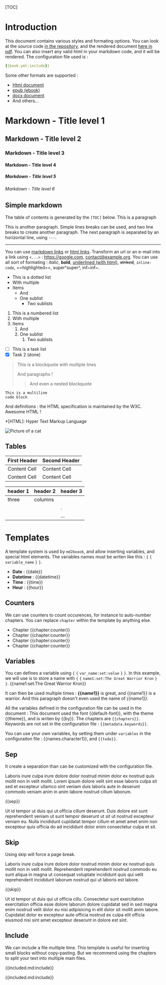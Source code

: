 [TOC]

# Introduction

This document contains various styles and formating options. You can look at the source code [in the repository](https://github.com/webalorn/md2book/blob/master/examples/reference/book.md), and the rendered document [here in pdf](https://github.com/webalorn/md2book/blob/master/examples/reference/generated/reference.pdf). You can also insert any valid html in your markdown code, and it will be rendered. The configuration file used is :

```yaml
{{book.yml:include}}
```

Some other formats are supported :

- [Html document](https://github.com/webalorn/md2book/blob/master/examples/reference/generated/reference.html)
- [epub (ebook)](https://github.com/webalorn/md2book/blob/master/examples/reference/generated/reference.epub)
- [docx document](https://github.com/webalorn/md2book/blob/master/examples/reference/generated/reference.docx)
- And others...

# Markdown - Title level 1

## Markdown - Title level 2

### Markdown - Title level 3

#### Markdown - Title level 4

##### Markdown - Title level 5

###### Markdown - Title level 6

## Simple markdown

The table of contents is generated by the `[TOC]` below. This is a paragraph

This is another paragraph.
Simple lines breaks can be used, and two line breaks to create another paragraph. The next paragraph is separated by an horizontal line, using `---`.

---

You can use [markdown links](https://www.google.com) or <a href="https://www.google.com">html links</a>. Transform an url or an e-mail into a link using `<...>` : <https://google.com>, <contact@example.org>. You can use all sort of formating : *italic*, **bold**, <u>underlined (with html)</u>, ~~striked~~, `inline-code`, ==highlighted==, super^super^, inf~inf~.

- This is a dotted list
- With multiple
- Items
	- And
	- One sublist
		- Two sublists

1. This is a numbered list
2. With multiple
3. Items
	1. And
	2. One sublist
		1. Two sublists

- [ ] This is a task list
- [x] Task 2 (done)

> This is a blockquote
> with multiple lines
> 
> And paragraphs !
>> And even a nested blockquote

```
This is a multiline
code block
```

And definitions : the HTML specification is maintained by the W3C. Awesome HTML !

*[HTML]: Hyper Text Markup Language

![Picture of a cat](https://upload.wikimedia.org/wikipedia/commons/b/bb/Kittyply_edit1.jpg)

## Tables

First Header  | Second Header
:------------ | -------------
Content Cell  | Content Cell
Content Cell  | Content Cell

| header 1 | header 2 | header 3 |
| -------- | -------- | -------- |
| three    | columns  |          |
|          |          | .        |
|          |          | …        |

# Templates

A template system is used by `md2boook`, and allow inserting variables, and special html elements. The variables names must be writen like this : `{` `{` `variable_name` `}` `}`.

- **Date** : {{date}}
- **Datetime** : {{datetime}}
- **Time** : {{time}}
- **Hour** : {{hour}}

## Counters

We can use counters to count occurences, for instance to auto-number chapters. You can replace `chapter` within the template by anything else.

- Chapter {{chapter:counter}}
- Chapter {{chapter:counter}}
- Chapter {{chapter:counter}}
- Chapter {{chapter:counter}}

## Variables

You can defines a variable using `{` `{` `var_name:set:value` `}` `}`. In this example, we will use is to store a name with `{` `{` `name1:set:The Great Warrior Kron` `}` `}`. {{name1:set:The Great Warrior Kron}}

It can then be used multiple times : **{{name1}}** is great, and {{name1}} is a warrior. And this paragraph doesn't even used the name of *{{name1}}*.

All the variables defined in the configuration file can be used in the document : This document used the font {{default-font}}, with the theme {{theme}}, and is writen by {{by}}. The chapters are `{{chapters}}`. Keywords are not set in the configuration file : `{{metadata.keywords}}`.

You can use your own variables, by setting them under `variables` in the configuraiton file : {{names.character1}}, and `{{todo}}`.

## Sep

It create a separation than can be customized with the configuration file.

Laboris irure culpa irure dolore dolor nostrud minim dolor ex nostrud quis mollit non in velit mollit. Lorem ipsum dolore velit sint esse laboris culpa sit sed et excepteur ullamco sint veniam duis laboris aute in deserunt commodo veniam anim in anim labore nostrud cillum laborum.

{{sep}}

Ut id tempor ut duis qui ut officia cillum deserunt. Duis dolore est sunt reprehenderit veniam ut sunt tempor deserunt ut sit ut nostrud excepteur veniam eu. Nulla incididunt cupidatat tempor cillum et amet amet enim non excepteur quis officia do ad incididunt dolor enim consectetur culpa et sit.

## Skip

Using skip will force a page break.

Laboris irure culpa irure dolore dolor nostrud minim dolor ex nostrud quis mollit non in velit mollit. Reprehenderit reprehenderit nostrud commodo eu sunt aliqua in magna ut consequat voluptate incididunt quis qui velit reprehenderit incididunt laborum nostrud qui ut laboris est labore.

{{skip}}

Ut id tempor ut duis qui ut officia cillu. Consectetur sunt exercitation exercitation officia esse dolore laborum dolore cupidatat sed in sed magna enim nostrud velit dolor eu nisi adipisicing in elit dolor sit mollit anim labore. Cupidatat dolor ex excepteur aute officia nostrud ex culpa elit officia eiusmod nisi sint amet excepteur deserunt in dolore est sint.

## Include

We can include a file multiple time. This template is useful for inserting small blocks without copy-pasting. But we recommend using the chapters to split your text into multiple main files.

{{included.md:include}}

{{included.md:include}}